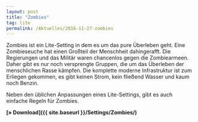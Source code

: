 ```yaml
---
layout: post
title: "Zombies"
tag: lite
permalink: /Aktuelles/2016-11-27-zombies
---
```


Zombies ist ein Lite-Setting in dem es um das pure Überleben geht. Eine Zombieseuche hat einen Großteil der Menschheit dahingerafft. Die Regierungen und das Militär waren chancenlos gegen die Zombiearmeen. Daher gibt es nur noch versprengte Gruppen, die um das Überleben der menschlichen Rasse kämpfen. Die komplette moderne Infrastruktur ist zum Erliegen gekommen, es gibt keinen Strom, kein fließend Wasser und kaum noch Benzin.

Neben den üblichen Anpassungen eines Lite-Settings, gibt es auch einfache Regeln für Zombies.

**[&raquo; Download]({{ site.baseurl }}/Settings/Zombies/)**


